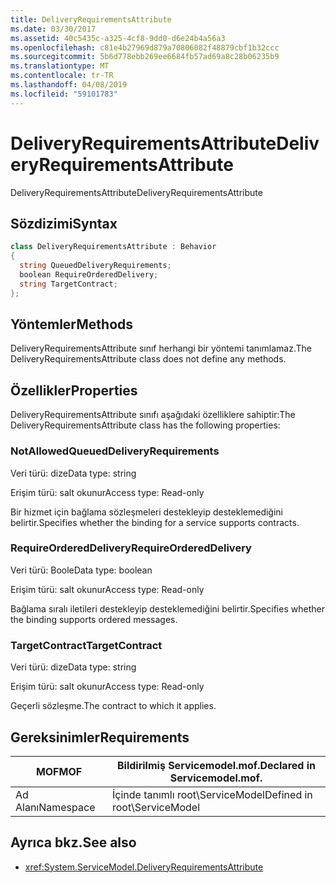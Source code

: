 ```yaml
---
title: DeliveryRequirementsAttribute
ms.date: 03/30/2017
ms.assetid: 40c5435c-a325-4cf8-9dd0-d6e24b4a56a3
ms.openlocfilehash: c81e4b27969d879a70806082f48879cbf1b32ccc
ms.sourcegitcommit: 5b6d778ebb269ee6684fb57ad69a8c28b06235b9
ms.translationtype: MT
ms.contentlocale: tr-TR
ms.lasthandoff: 04/08/2019
ms.locfileid: "59101783"
---
```

# <a name="deliveryrequirementsattribute"></a><span data-ttu-id="79332-102">DeliveryRequirementsAttribute</span><span class="sxs-lookup"><span data-stu-id="79332-102">DeliveryRequirementsAttribute</span></span>
<span data-ttu-id="79332-103">DeliveryRequirementsAttribute</span><span class="sxs-lookup"><span data-stu-id="79332-103">DeliveryRequirementsAttribute</span></span>  
  
## <a name="syntax"></a><span data-ttu-id="79332-104">Sözdizimi</span><span class="sxs-lookup"><span data-stu-id="79332-104">Syntax</span></span>  
  
```csharp
class DeliveryRequirementsAttribute : Behavior  
{  
  string QueuedDeliveryRequirements;  
  boolean RequireOrderedDelivery;  
  string TargetContract;  
};  
```  
  
## <a name="methods"></a><span data-ttu-id="79332-105">Yöntemler</span><span class="sxs-lookup"><span data-stu-id="79332-105">Methods</span></span>  
 <span data-ttu-id="79332-106">DeliveryRequirementsAttribute sınıf herhangi bir yöntemi tanımlamaz.</span><span class="sxs-lookup"><span data-stu-id="79332-106">The DeliveryRequirementsAttribute class does not define any methods.</span></span>  
  
## <a name="properties"></a><span data-ttu-id="79332-107">Özellikler</span><span class="sxs-lookup"><span data-stu-id="79332-107">Properties</span></span>  
 <span data-ttu-id="79332-108">DeliveryRequirementsAttribute sınıfı aşağıdaki özelliklere sahiptir:</span><span class="sxs-lookup"><span data-stu-id="79332-108">The DeliveryRequirementsAttribute class has the following properties:</span></span>  
  
### <a name="queueddeliveryrequirements"></a><span data-ttu-id="79332-109">NotAllowed</span><span class="sxs-lookup"><span data-stu-id="79332-109">QueuedDeliveryRequirements</span></span>  
 <span data-ttu-id="79332-110">Veri türü: dize</span><span class="sxs-lookup"><span data-stu-id="79332-110">Data type: string</span></span>  
  
 <span data-ttu-id="79332-111">Erişim türü: salt okunur</span><span class="sxs-lookup"><span data-stu-id="79332-111">Access type: Read-only</span></span>  
  
 <span data-ttu-id="79332-112">Bir hizmet için bağlama sözleşmeleri destekleyip desteklemediğini belirtir.</span><span class="sxs-lookup"><span data-stu-id="79332-112">Specifies whether the binding for a service supports contracts.</span></span>  
  
### <a name="requireordereddelivery"></a><span data-ttu-id="79332-113">RequireOrderedDelivery</span><span class="sxs-lookup"><span data-stu-id="79332-113">RequireOrderedDelivery</span></span>  
 <span data-ttu-id="79332-114">Veri türü: Boole</span><span class="sxs-lookup"><span data-stu-id="79332-114">Data type: boolean</span></span>  
  
 <span data-ttu-id="79332-115">Erişim türü: salt okunur</span><span class="sxs-lookup"><span data-stu-id="79332-115">Access type: Read-only</span></span>  
  
 <span data-ttu-id="79332-116">Bağlama sıralı iletileri destekleyip desteklemediğini belirtir.</span><span class="sxs-lookup"><span data-stu-id="79332-116">Specifies whether the binding supports ordered messages.</span></span>  
  
### <a name="targetcontract"></a><span data-ttu-id="79332-117">TargetContract</span><span class="sxs-lookup"><span data-stu-id="79332-117">TargetContract</span></span>  
 <span data-ttu-id="79332-118">Veri türü: dize</span><span class="sxs-lookup"><span data-stu-id="79332-118">Data type: string</span></span>  
  
 <span data-ttu-id="79332-119">Erişim türü: salt okunur</span><span class="sxs-lookup"><span data-stu-id="79332-119">Access type: Read-only</span></span>  
  
 <span data-ttu-id="79332-120">Geçerli sözleşme.</span><span class="sxs-lookup"><span data-stu-id="79332-120">The contract to which it applies.</span></span>  
  
## <a name="requirements"></a><span data-ttu-id="79332-121">Gereksinimler</span><span class="sxs-lookup"><span data-stu-id="79332-121">Requirements</span></span>  
  
|<span data-ttu-id="79332-122">MOF</span><span class="sxs-lookup"><span data-stu-id="79332-122">MOF</span></span>|<span data-ttu-id="79332-123">Bildirilmiş Servicemodel.mof.</span><span class="sxs-lookup"><span data-stu-id="79332-123">Declared in Servicemodel.mof.</span></span>|  
|---------|-----------------------------------|  
|<span data-ttu-id="79332-124">Ad Alanı</span><span class="sxs-lookup"><span data-stu-id="79332-124">Namespace</span></span>|<span data-ttu-id="79332-125">İçinde tanımlı root\ServiceModel</span><span class="sxs-lookup"><span data-stu-id="79332-125">Defined in root\ServiceModel</span></span>|  
  
## <a name="see-also"></a><span data-ttu-id="79332-126">Ayrıca bkz.</span><span class="sxs-lookup"><span data-stu-id="79332-126">See also</span></span>

- <xref:System.ServiceModel.DeliveryRequirementsAttribute>
